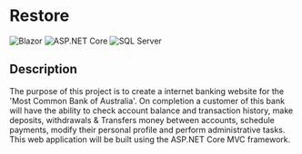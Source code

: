 # Restore

![Blazor](https://img.shields.io/badge/blazor-%235C2D91.svg?style=for-the-badge&logo=blazor&logoColor=white)
![ASP.NET Core](https://img.shields.io/badge/.NET-5C2D91?style=for-the-badge&logo=.net&logoColor=white)
![SQL Server](https://img.shields.io/badge/Microsoft%20SQL%20Server-CC2927?style=for-the-badge&logo=microsoft%20sql%20server&logoColor=white)

## Description

The purpose of this project is to create a internet banking website for the 'Most Common Bank of Australia'.
On completion a customer of this bank will have the ability to check account balance and transaction history,
make deposits, withdrawals & Transfers money between accounts, schedule payments, modify their personal
profile and perform administrative tasks. This web application will be built using the ASP.NET Core MVC framework.
